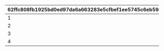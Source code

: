 |62ffc808fb1925bd0ed97da6a663283e5cfbef1ee5745c6eb5940763440715f2|eeabeecd7eb3ef7c92d80ce00d2075be57ea43ff8159f7d9fd00326bcd972c34|b019854e823ece2e98bbd4158475f9c4891e1c77ba0d5579e76c3da64a1bd965|a9839b7b91de5c492d09f99a09852a1936914a916959bd9bcc2e110ad9f03036|
| --- | --- | --- | --- |
|1|2030/04/01 14:59|105801|2023/06/30 12:00|
|2|2030/04/01 14:59|105901|2023/06/30 12:00|
|3|2030/04/01 14:59|106001|2023/06/30 12:00|
|4|2030/04/01 14:59|106401|2024/09/15 15:00|